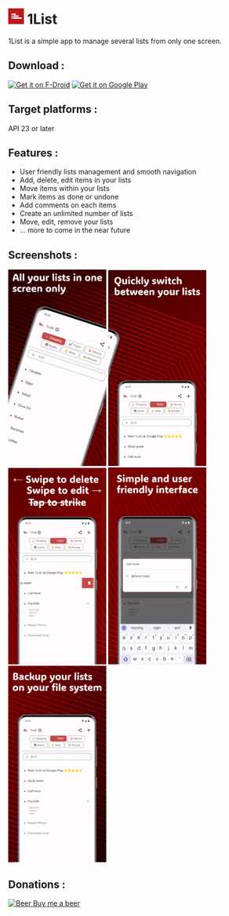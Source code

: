 # <img src="fastlane/metadata/icon.png" width="32" /> 1List

1List is a simple app to manage several lists from only one screen.

## Download :
[<img src="https://fdroid.gitlab.io/artwork/badge/get-it-on.png"
     alt="Get it on F-Droid"
     height="80">](https://f-droid.org/packages/com.lolo.io.onelist/)
[<img src="https://play.google.com/intl/en_us/badges/images/generic/en-play-badge.png"
     alt="Get it on Google Play"
     height="80">](https://play.google.com/store/apps/details?id=com.lolo.io.onelist)

## Target platforms :

API 23 or later

## Features :

-   User friendly lists management and smooth navigation
-   Add, delete, edit items in your lists
-   Move items within your lists
-   Mark items as done or undone
-   Add comments on each items
-   Create an unlimited number of lists
-   Move, edit, remove your lists
-   ... more to come in the near future

## Screenshots :

<img src="fastlane/metadata/android/en-US/images/phoneScreenshots/screen1.png" width="200" /> <img src="fastlane/metadata/android/en-US/images/phoneScreenshots/screen2.png" width="200" /> <img src="fastlane/metadata/android/en-US/images/phoneScreenshots/screen3.png" width="200" /> <img src="fastlane/metadata/android/en-US/images/phoneScreenshots/screen4.png" width="200" /> <img src="fastlane/metadata/android/en-US/images/phoneScreenshots/screen5.png" width="200" />

## Donations :

[<img src="https://upload.wikimedia.org/wikipedia/commons/7/76/577-beer-mug.svg?sanitize=true"
     alt="Beer"
     height="20"> Buy me a beer](https://www.paypal.com/donate/?business=Z32JPDRAJV2ZQ&no_recurring=0&item_name=1List+App&currency_code=EUR)